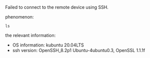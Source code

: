 Failed to connect to the remote device using SSH.

phenomenon:

```
ls

```

the relevant information:

* OS information: kubuntu 20.04LTS
* ssh version: OpenSSH_8.2p1 Ubuntu-4ubuntu0.3, OpenSSL 1.1.1f
